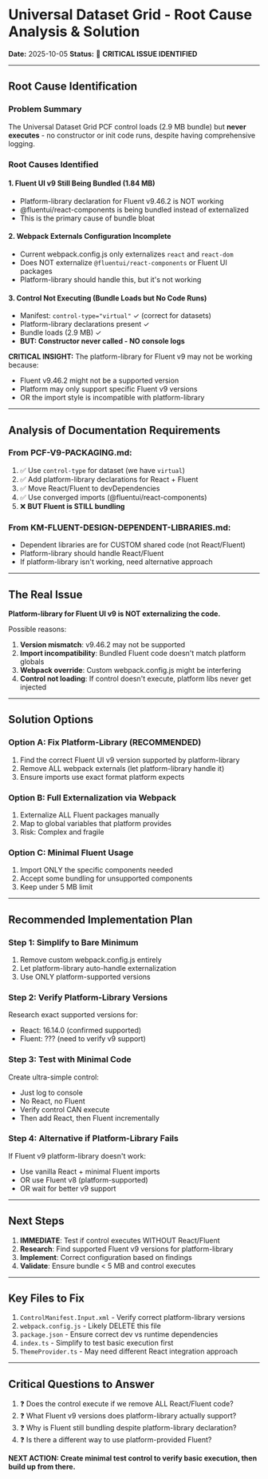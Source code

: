 # Universal Dataset Grid - Root Cause Analysis & Solution

**Date:** 2025-10-05
**Status:** 🔴 **CRITICAL ISSUE IDENTIFIED**

---

## Root Cause Identification

### Problem Summary
The Universal Dataset Grid PCF control loads (2.9 MB bundle) but **never executes** - no constructor or init code runs, despite having comprehensive logging.

### Root Causes Identified

#### 1. **Fluent UI v9 Still Being Bundled (1.84 MB)**
- Platform-library declaration for Fluent v9.46.2 is NOT working
- @fluentui/react-components is being bundled instead of externalized
- This is the primary cause of bundle bloat

#### 2. **Webpack Externals Configuration Incomplete**
- Current webpack.config.js only externalizes `react` and `react-dom`
- Does NOT externalize `@fluentui/react-components` or Fluent UI packages
- Platform-library should handle this, but it's not working

#### 3. **Control Not Executing (Bundle Loads but No Code Runs)**
- Manifest: `control-type="virtual"` ✓ (correct for datasets)
- Platform-library declarations present ✓
- Bundle loads (2.9 MB) ✓
- **BUT: Constructor never called - NO console logs**

**CRITICAL INSIGHT:** The platform-library for Fluent v9 may not be working because:
- Fluent v9.46.2 might not be a supported version
- Platform may only support specific Fluent v9 versions
- OR the import style is incompatible with platform-library

---

## Analysis of Documentation Requirements

### From PCF-V9-PACKAGING.md:
1. ✅ Use `control-type` for dataset (we have `virtual`)
2. ✅ Add platform-library declarations for React + Fluent
3. ✅ Move React/Fluent to devDependencies
4. ✅ Use converged imports (@fluentui/react-components)
5. ❌ **BUT Fluent is STILL bundling**

### From KM-FLUENT-DESIGN-DEPENDENT-LIBRARIES.md:
- Dependent libraries are for CUSTOM shared code (not React/Fluent)
- Platform-library should handle React/Fluent
- If platform-library isn't working, need alternative approach

---

## The Real Issue

**Platform-library for Fluent UI v9 is NOT externalizing the code.**

Possible reasons:
1. **Version mismatch**: v9.46.2 may not be supported
2. **Import incompatibility**: Bundled Fluent code doesn't match platform globals
3. **Webpack override**: Custom webpack.config.js might be interfering
4. **Control not loading**: If control doesn't execute, platform libs never get injected

---

## Solution Options

### Option A: Fix Platform-Library (RECOMMENDED)
1. Find the correct Fluent UI v9 version supported by platform-library
2. Remove ALL webpack externals (let platform-library handle it)
3. Ensure imports use exact format platform expects

### Option B: Full Externalization via Webpack
1. Externalize ALL Fluent packages manually
2. Map to global variables that platform provides
3. Risk: Complex and fragile

### Option C: Minimal Fluent Usage
1. Import ONLY the specific components needed
2. Accept some bundling for unsupported components
3. Keep under 5 MB limit

---

## Recommended Implementation Plan

### Step 1: Simplify to Bare Minimum
1. Remove custom webpack.config.js entirely
2. Let platform-library auto-handle externalization
3. Use ONLY platform-supported versions

### Step 2: Verify Platform-Library Versions
Research exact supported versions for:
- React: 16.14.0 (confirmed supported)
- Fluent: ??? (need to verify v9 support)

### Step 3: Test with Minimal Code
Create ultra-simple control:
- Just log to console
- No React, no Fluent
- Verify control CAN execute
- Then add React, then Fluent incrementally

### Step 4: Alternative if Platform-Library Fails
If Fluent v9 platform-library doesn't work:
- Use vanilla React + minimal Fluent imports
- OR use Fluent v8 (platform-supported)
- OR wait for better v9 support

---

## Next Steps

1. **IMMEDIATE**: Test if control executes WITHOUT React/Fluent
2. **Research**: Find supported Fluent v9 versions for platform-library
3. **Implement**: Correct configuration based on findings
4. **Validate**: Ensure bundle < 5 MB and control executes

---

## Key Files to Fix

1. `ControlManifest.Input.xml` - Verify correct platform-library versions
2. `webpack.config.js` - Likely DELETE this file
3. `package.json` - Ensure correct dev vs runtime dependencies
4. `index.ts` - Simplify to test basic execution first
5. `ThemeProvider.ts` - May need different React integration approach

---

## Critical Questions to Answer

1. ❓ Does the control execute if we remove ALL React/Fluent code?
2. ❓ What Fluent v9 versions does platform-library actually support?
3. ❓ Why is Fluent still bundling despite platform-library declaration?
4. ❓ Is there a different way to use platform-provided Fluent?

**NEXT ACTION: Create minimal test control to verify basic execution, then build up from there.**
